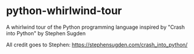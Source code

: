 # python-whirlwind-tour
A whirlwind tour of the Python programming language inspired by "Crash into Python" by Stephen Sugden

All credit goes to Stephen: https://stephensugden.com/crash_into_python/
